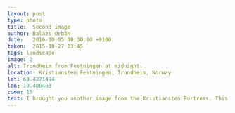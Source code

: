 ```yaml
---
layout: post
type: photo
title:  Second image
author: Balázs Orbán
date:   2016-10-05 00:30:00 +0100
taken:  2015-10-27 23:45
tags: landscape
image: 2
alt: Trondheim from Festningen at midnight.
location: Kristiansten Festningen, Trondheim, Norway
lat: 63.4271494
lon: 10.406463
zoom: 15
text: I brought you another image from the Kristiansten Fortress. This shot was taken nearly midnight in 2015 Fall. The whole city was covered in fog, and the moonlight was reflected back from it. Fantastic view!
---
```


